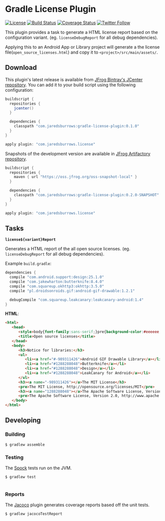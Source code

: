 # Gradle License Plugin

[![License](https://img.shields.io/badge/license-apache%202.0-blue.svg)](http://www.apache.org/licenses/LICENSE-2.0)
[![Build Status](https://travis-ci.org/jaredsburrows/gradle-license-plugin.svg?branch=master)](https://travis-ci.org/jaredsburrows/gradle-license-plugin)
[![Coverage Status](https://coveralls.io/repos/github/jaredsburrows/gradle-license-plugin/badge.svg?branch=master)](https://coveralls.io/github/jaredsburrows/gradle-license-plugin?branch=master)
[![Twitter Follow](https://img.shields.io/twitter/follow/jaredsburrows.svg?style=social)](https://twitter.com/jaredsburrows)

This plugin provides a task to generate a HTML license report based on the 
configuration variant. (eg. `licenseDebugReport` for all debug dependencies).

Applying this to an Android App or Library project will generate a the license 
file(`open_source_licenses.html`) and copy it to `<project>/src/main/assets/`.

## Download

This plugin's latest release is available from [JFrog Bintray's JCenter repository](https://bintray.com/jaredsburrows/maven/gradle-license-plugin). You can
add it to your build script using the following configuration:

```groovy
buildscript {
  repositories {
    jcenter()
  }

  dependencies {
    classpath "com.jaredsburrows:gradle-license-plugin:0.1.0"
  }
}

apply plugin: "com.jaredsburrows.license"
```

Snapshots of the development version are available in [JFrog Artifactory repository](https://oss.jfrog.org/webapp/#/builds/gradle-license-plugin).

```groovy
buildscript {
  repositories {
    maven { url "https://oss.jfrog.org/oss-snapshot-local" }
  }

  dependencies {
    classpath "com.jaredsburrows:gradle-license-plugin:0.2.0-SNAPSHOT"
  }
}

apply plugin: "com.jaredsburrows.license"
```

## Tasks

**`license${variant}Report`**

Generates a HTML report of the all open source licenses. (eg. `licenseDebugReport` for all debug dependencies).

Example `build.gradle`:

```groovy
dependencies {
  compile "com.android.support:design:25.1.0"
  compile "com.jakewharton:butterknife:8.4.0"
  compile "com.squareup.okhttp3:okhttp:3.5.0"
  compile "pl.droidsonroids.gif:android-gif-drawable:1.2.1"

  debugCompile "com.squareup.leakcanary:leakcanary-android:1.4"
}
```

**HTML**:
```html
<html>
   <head>
      <style>body{font-family:sans-serif;}pre{background-color:#eeeeee;padding:1em;white-space:pre-wrap;}</style>
      <title>Open source licenses</title>
   </head>
   <body>
      <h3>Notice for libraries:</h3>
      <ul>
         <li><a href="#-989311426">Android GIF Drawable Library</a></li>
         <li><a href="#1288288048">Butterknife</a></li>
         <li><a href="#1288288048">Design</a></li>
         <li><a href="#1288288048">LeakCanary for Android</a></li>
      </ul>
      <h3><a name="-989311426"></a>The MIT License</h3>
      <pre>The MIT License, http://opensource.org/licenses/MIT</pre>
      <h3><a name="1288288048"></a>The Apache Software License, Version 2.0</h3>
      <pre>The Apache Software License, Version 2.0, http://www.apache.org/licenses/LICENSE-2.0.txt</pre>
   </body>
</html>
```

## Developing

### Building
```bash
$ gradlew assemble
```

### Testing

The [Spock](http://spockframework.org/) tests run on the JVM.
```bash
$ gradlew test
    
```

### Reports

The [Jacoco](http://www.eclemma.org/jacoco/) plugin generates coverage reports based off the unit tests.
```bash
$ gradlew jacocoTestReport
```
